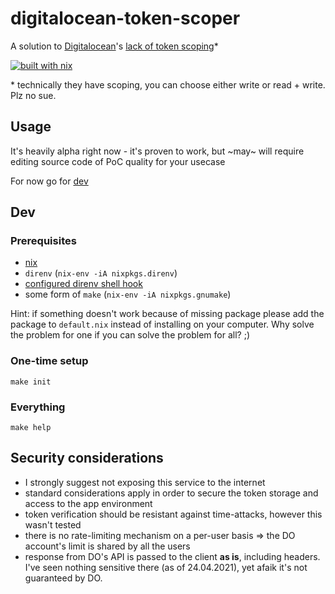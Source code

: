 # digitalocean-token-scoper
A solution to [Digitalocean](https://www.digitalocean.com/)'s [lack of token scoping](https://ideas.digitalocean.com/ideas/DO-I-966)*
<!--*-->
[![built with nix](https://builtwithnix.org/badge.svg)](https://builtwithnix.org)

\* technically they have scoping, you can choose either write or read + write. Plz no sue.

## Usage
It's heavily alpha right now - it's proven to work, but ~may~ will require editing source code of PoC quality for your usecase

For now go for [dev](#dev)

## Dev

### Prerequisites
- [nix](https://nixos.org/nix/manual/#chap-installation)
- `direnv` (`nix-env -iA nixpkgs.direnv`)
- [configured direnv shell hook ](https://direnv.net/docs/hook.html)
- some form of `make` (`nix-env -iA nixpkgs.gnumake`)

Hint: if something doesn't work because of missing package please add the package to `default.nix` instead of installing on your computer. Why solve the problem for one if you can solve the problem for all? ;)

### One-time setup
```
make init
```

### Everything
```
make help
```

## Security considerations

- I strongly suggest not exposing this service to the internet
- standard considerations apply in order to secure the token storage and access to the app environment
- token verification should be resistant against time-attacks, however this wasn't tested
- there is no rate-limiting mechanism on a per-user basis => the DO account's limit is shared by all the users
- response from DO's API is passed to the client **as is**, including headers. I've seen nothing sensitive there (as of 24.04.2021), yet afaik it's not guaranteed by DO.
